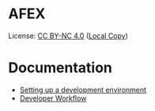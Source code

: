 # AFEX

License: [CC BY-NC 4.0](https://creativecommons.org/licenses/by-nc/4.0/) ([Local Copy](./LICENSE.txt))

# Documentation

* [Setting up a development environment](./Documentation/SetupDevEnv.md)
* [Developer Workflow](./Documentation/DevWorkflow.md)